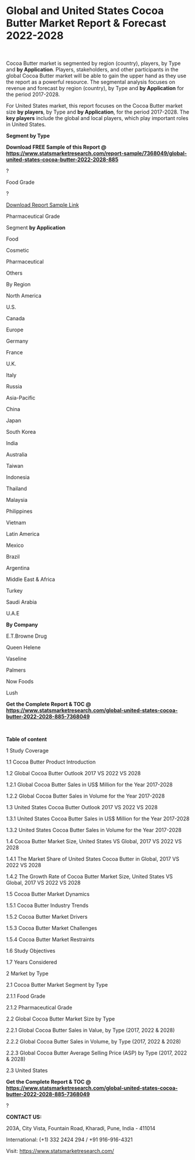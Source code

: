 <h1>Global and United States Cocoa Butter Market Report & Forecast 2022-2028</h1><br/><p>Cocoa Butter market is segmented by region (country), players, by Type and <strong>by Application</strong>. Players, stakeholders, and other participants in the global Cocoa Butter market will be able to gain the upper hand as they use the report as a powerful resource. The segmental analysis focuses on revenue and forecast by region (country), by Type and <strong>by Application</strong> for the period 2017-2028.</p>
 
 
 
 <p>For United States market, this report focuses on the Cocoa Butter market size <strong>by players</strong>, by Type and <strong>by Application</strong>, for the period 2017-2028. The <strong>key players</strong> include the global and local players, which play important roles in United States.</p>
 
 
 
 <p><strong>Segment by Type</strong></p>
 
 
 
 <div><b>Download FREE Sample of this Report @ <a href="https://www.statsmarketresearch.com/download-free-sample/7368049/global-united-states-cocoa-butter-2022-2028-885">https://www.statsmarketresearch.com/report-sample/7368049/global-united-states-cocoa-butter-2022-2028-885</a></b></div>
 
 
 
 <p>? </p>
 
 
 
 <p>Food Grade</p>
 
 
 
 <p>? </p>
 
 
 
 <p><a href="https://www.statsmarketresearch.com/download-free-sample/7368049/global-united-states-cocoa-butter-2022-2028-885">Download Report Sample Link</a></p>
 
 
 
 <p>Pharmaceutical Grade</p>
 
 
 
 <p>Segment <strong>by Application</strong></p>
 
 
 
 <p>Food</p>
 
 
 
 <p>Cosmetic</p>
 
 
 
 <p>Pharmaceutical</p>
 
 
 
 <p>Others</p>
 
 
 
 <p>By Region</p>
 
 
 
 <p>North America</p>
 
 
 
 <p>U.S.</p>
 
 
 
 <p>Canada</p>
 
 
 
 <p>Europe</p>
 
 
 
 <p>Germany</p>
 
 
 
 <p>France</p>
 
 
 
 <p>U.K.</p>
 
 
 
 <p>Italy</p>
 
 
 
 <p>Russia</p>
 
 
 
 <p>Asia-Pacific</p>
 
 
 
 <p>China</p>
 
 
 
 <p>Japan</p>
 
 
 
 <p>South Korea</p>
 
 
 
 <p>India</p>
 
 
 
 <p>Australia</p>
 
 
 
 <p>Taiwan</p>
 
 
 
 <p>Indonesia</p>
 
 
 
 <p>Thailand</p>
 
 
 
 <p>Malaysia</p>
 
 
 
 <p>Philippines</p>
 
 
 
 <p>Vietnam</p>
 
 
 
 <p>Latin America</p>
 
 
 
 <p>Mexico</p>
 
 
 
 <p>Brazil</p>
 
 
 
 <p>Argentina</p>
 
 
 
 <p>Middle East & Africa</p>
 
 
 
 <p>Turkey</p>
 
 
 
 <p>Saudi Arabia</p>
 
 
 
 <p>U.A.E</p>
 
 
 
 <p><strong>By Company</strong></p>
 
 
 
 <p>E.T.Browne Drug</p>
 
 
 
 <p>Queen Helene</p>
 
 
 
 <p>Vaseline</p>
 
 
 
 <p>Palmers</p>
 
 
 
 <p>Now Foods</p>
 
 
 
 <p>Lush</p>
 
 
 
 <div><b>Get the Complete Report & TOC @ <a href="https://www.statsmarketresearch.com/global-united-states-cocoa-butter-2022-2028-885-7368049">https://www.statsmarketresearch.com/global-united-states-cocoa-butter-2022-2028-885-7368049</a></b></div>
 
 
 
 <p><br />
 
 <b>Table of content</b></p>
 
 
 
 <p>1 Study Coverage<br />
 
 1.1 Cocoa Butter Product Introduction<br />
 
 1.2 Global Cocoa Butter Outlook 2017 VS 2022 VS 2028<br />
 
 1.2.1 Global Cocoa Butter Sales in US$ Million for the Year 2017-2028<br />
 
 1.2.2 Global Cocoa Butter Sales in Volume for the Year 2017-2028<br />
 
 1.3 United States Cocoa Butter Outlook 2017 VS 2022 VS 2028<br />
 
 1.3.1 United States Cocoa Butter Sales in US$ Million for the Year 2017-2028<br />
 
 1.3.2 United States Cocoa Butter Sales in Volume for the Year 2017-2028<br />
 
 1.4 Cocoa Butter Market Size, United States VS Global, 2017 VS 2022 VS 2028<br />
 
 1.4.1 The Market Share of United States Cocoa Butter in Global, 2017 VS 2022 VS 2028<br />
 
 1.4.2 The Growth Rate of Cocoa Butter Market Size, United States VS Global, 2017 VS 2022 VS 2028<br />
 
 1.5 Cocoa Butter Market Dynamics<br />
 
 1.5.1 Cocoa Butter Industry Trends<br />
 
 1.5.2 Cocoa Butter Market Drivers<br />
 
 1.5.3 Cocoa Butter Market Challenges<br />
 
 1.5.4 Cocoa Butter Market Restraints<br />
 
 1.6 Study Objectives<br />
 
 1.7 Years Considered<br />
 
 2 Market by Type<br />
 
 2.1 Cocoa Butter Market Segment by Type<br />
 
 2.1.1 Food Grade<br />
 
 2.1.2 Pharmaceutical Grade<br />
 
 2.2 Global Cocoa Butter Market Size by Type<br />
 
 2.2.1 Global Cocoa Butter Sales in Value, by Type (2017, 2022 & 2028)<br />
 
 2.2.2 Global Cocoa Butter Sales in Volume, by Type (2017, 2022 & 2028)<br />
 
 2.2.3 Global Cocoa Butter Average Selling Price (ASP) by Type (2017, 2022 & 2028)<br />
 
 2.3 United States</p>
 
 
 
 <div><b>Get the Complete Report & TOC @ <a href="https://www.statsmarketresearch.com/global-united-states-cocoa-butter-2022-2028-885-7368049">https://www.statsmarketresearch.com/global-united-states-cocoa-butter-2022-2028-885-7368049</a></b></div>
 
 
 
 <p>? </p>
 
 
 
 <p><b>CONTACT US:</b><br />
 
 203A, City Vista, Fountain Road, Kharadi, Pune, India - 411014<br />
 
 International: (+1) 332 2424 294 / +91 916-916-4321<br />
 
 Visit: <a href="https://www.statsmarketresearch.com/">https://www.statsmarketresearch.com/</a></p>